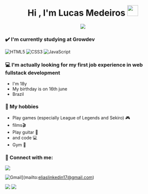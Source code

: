 <h1 align="center">Hi , I'm Lucas Medeiros <img src="https://media.giphy.com/media/hvRJCLFzcasrR4ia7z/giphy.gif" width="35"></h1>
<p align="center">
  <a href="https://github.com/DenverCoder1/readme-typing-svg"><img src="https://readme-typing-svg.herokuapp.com?lines=Full-stack+Web+Developer;Competitive+Programmer;Always%20learning%20new%20things&center=true&width=500&height=50"></a>
</p>

### ✔️ I'm currently studying at Growdev
![HTML5](https://img.shields.io/badge/html5%20-%23E34F26.svg?&style=for-the-badge&logo=html5&logoColor=white)
![CSS3](https://img.shields.io/badge/css3%20-%231572B6.svg?&style=for-the-badge&logo=css3&logoColor=white)
![JavaScript](https://img.shields.io/badge/javascript%20-%23323330.svg?&style=for-the-badge&logo=javascript&logoColor=%23F7DF1E&color=3d3919)

### 💻 I'm actually looking for my first job experience in web fullstack development
- I'm 18y
- My birthday is on 16th june
- Brazil
### 💭 My hobbies
- Play games (especially League of Legends and Sekiro) 🎮
- films🎬
- Play guitar 🎸
- and code 💻
- Gym 💪

### 🤝 Connect with me:

<p align="left">
  <a href="mailto:mlucas4330@gmail.com" alt="Gmail">
  <img src="https://img.shields.io/badge/-Gmail-FF0000?style=flat-square&labelColor=FF0000&logo=gmail&logoColor=white&link=mlucas4330@gmail.com" /></a>
  
  ![Gmail](https://img.shields.io/badge/-Gmail-FF0000?style=flat-square&labelColor=FF0000&logo=gmail&logoColor=white&link=mlucas4330@gmail.com)](mailto:eliaslinkedin17@gmail.com)

  <a href="https://www.linkedin.com/in/lucas-medeiros-2b77591ab" alt="Linkedin">
  <img src="https://img.shields.io/badge/-Linkedin-0e76a8?style=flat-square&logo=Linkedin&logoColor=white&link=https://www.linkedin.com/in/lucas-medeiros-2b77591ab" /></a>

  <a href="https://api.whatsapp.com/send?phone=5551989431913&text=Ol%C3%A1!" alt="WhatsApp">
  <img src="https://img.shields.io/badge/-WhatsApp-25d366?style=flat-square&labelColor=25d366&logo=whatsapp&logoColor=white&link=https://api.whatsapp.com/send?phone=5551989431913&text=Ol%C3%A1%2C%20Sou%20o%20Lucas%20Medeiros!"/></a>

